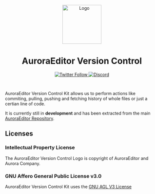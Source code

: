 <p align="center">
  <img alt="Logo" src="https://user-images.githubusercontent.com/63672227/193885608-d6217c57-6a12-4470-a0c7-f1ecc80bc3f2.png" width="128px;" height="128px;">
</p>

<p align="center">
  <h1 align="center">AuroraEditor Version Control</h1>
</p>

<p align="center">
  <a href='https://twitter.com/Aurora_Editor' target='_blank'>
    <img alt="Twitter Follow" src="https://img.shields.io/twitter/follow/Aurora_Editor?color=f6579d&style=for-the-badge">
  </a>
  <a href='https://discord.gg/5aecJ4rq9D' target='_blank'>
    <img alt="Discord" src="https://img.shields.io/discord/997410333348077620?color=f98a6c&style=for-the-badge">
  </a>
</p>

<br/>

AuroraEditor Version Control Kit allows us to perform actions like commiting, pulling, pushing and fetching history of whole files or just a certian line of code.

It is currently still in **development** and has been extracted from the main [AuroraEditor Repository](https://github.com/AuroraEditor/AuroraEditor).

## Licenses

### Intellectual Property License

The AuroraEditor Version Control Logo is copyright of AuroraEditor and Aurora Company.

### GNU Affero General Public License v3.0

AuroraEditor Version Control Kit uses the [GNU AGL V3 License](https://github.com/AuroraEditor/AE-Version-Control/blob/main/LICENSE) 
